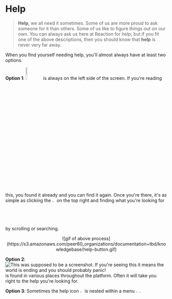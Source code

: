 # Help

>**Help**, we all need it sometimes. Some of us are more proud to ask someone for it than others. Some of us like to figure things out on our own. You can always ask us here at Reaction for help; but if you fit one of the above descriptions, then you should know that **help** is never very far away.

 When you find yourself needing help, you'll almost always have at least two options.

**Option 1**: <img src="https://s3.amazonaws.com/peer60_organizations/documentation+tbd/knowledgebase/help+button+updated.png" alt="This was supposed to be a screenshot. If you're seeing this it means the world is ending and you should probably panic!" width="10%" height="10%"> is always on the left side of the screen. If you're reading this, you found it already and you can find it again. Once you're there, it's as simple as clicking the <img src="https://s3.amazonaws.com/peer60_organizations/documentation+tbd/Icons/Hamburger+Nest+Icon.png" alt="This was supposed to be a screenshot. If you're seeing this it means the world is ending and you should probably panic!" width="2%" height="2%"> on the top right and finding what you're looking for by scrolling or searching.

<center>
![gif of above process](https://s3.amazonaws.com/peer60_organizations/documentation+tbd/knowledgebase/help-button.gif)
</center>

**Option 2**: ![This was supposed to be a screenshot. If you're seeing this it means the world is ending and you should probably panic!](https://s3.amazonaws.com/peer60_organizations/documentation+tbd/Icons/Help.png "Help Icon") is found in various places throughout the platform. Often it will take you right to the help you're looking for. 

**Option 3**: Sometimes the help icon <img src="https://s3.amazonaws.com/peer60_organizations/documentation+tbd/Icons/Help.png" alt="This was supposed to be a screenshot. If you're seeing this it means the world is ending and you should probably panic!" width="2%" height="2%"> is nested within a menu <img src="https://s3.amazonaws.com/peer60_organizations/documentation+tbd/Icons/Hamburger+Nest+Icon.png" alt="This was supposed to be a screenshot. If you're seeing this it means the world is ending and you should probably panic!" width="2%" height="2%">.


